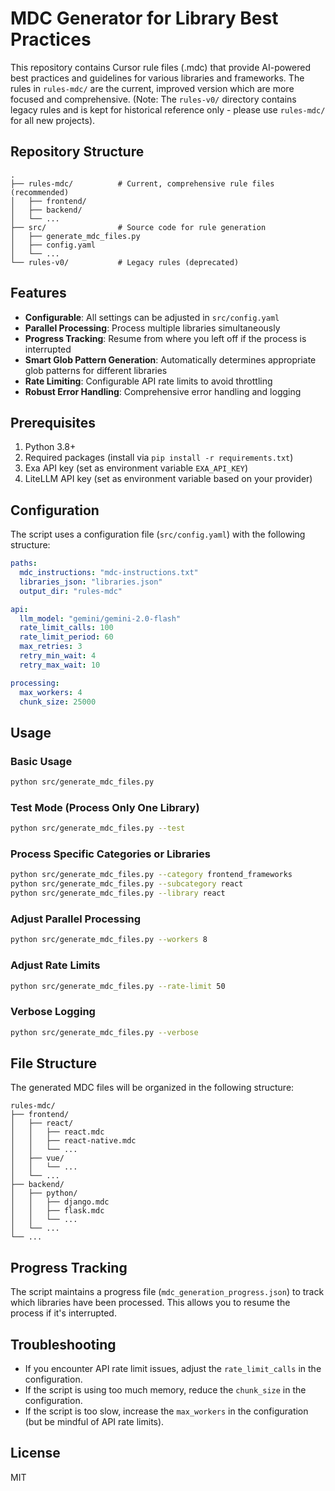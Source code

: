 # MDC Generator for Library Best Practices

This repository contains Cursor rule files (.mdc) that provide AI-powered best practices and guidelines for various libraries and frameworks. The rules in `rules-mdc/` are the current, improved version which are more focused and comprehensive. (Note: The `rules-v0/` directory contains legacy rules and is kept for historical reference only - please use `rules-mdc/` for all new projects).

## Repository Structure

```
.
├── rules-mdc/          # Current, comprehensive rule files (recommended)
│   ├── frontend/
│   ├── backend/
│   └── ...
├── src/                # Source code for rule generation
│   ├── generate_mdc_files.py
│   ├── config.yaml
│   └── ...
└── rules-v0/           # Legacy rules (deprecated)
```

## Features

- **Configurable**: All settings can be adjusted in `src/config.yaml`
- **Parallel Processing**: Process multiple libraries simultaneously
- **Progress Tracking**: Resume from where you left off if the process is interrupted
- **Smart Glob Pattern Generation**: Automatically determines appropriate glob patterns for different libraries
- **Rate Limiting**: Configurable API rate limits to avoid throttling
- **Robust Error Handling**: Comprehensive error handling and logging

## Prerequisites

1. Python 3.8+
2. Required packages (install via `pip install -r requirements.txt`)
3. Exa API key (set as environment variable `EXA_API_KEY`)
4. LiteLLM API key (set as environment variable based on your provider)

## Configuration

The script uses a configuration file (`src/config.yaml`) with the following structure:

```yaml
paths:
  mdc_instructions: "mdc-instructions.txt"
  libraries_json: "libraries.json"
  output_dir: "rules-mdc"

api:
  llm_model: "gemini/gemini-2.0-flash"
  rate_limit_calls: 100
  rate_limit_period: 60
  max_retries: 3
  retry_min_wait: 4
  retry_max_wait: 10

processing:
  max_workers: 4
  chunk_size: 25000
```

## Usage

### Basic Usage

```bash
python src/generate_mdc_files.py
```

### Test Mode (Process Only One Library)

```bash
python src/generate_mdc_files.py --test
```

### Process Specific Categories or Libraries

```bash
python src/generate_mdc_files.py --category frontend_frameworks
python src/generate_mdc_files.py --subcategory react
python src/generate_mdc_files.py --library react
```

### Adjust Parallel Processing

```bash
python src/generate_mdc_files.py --workers 8
```

### Adjust Rate Limits

```bash
python src/generate_mdc_files.py --rate-limit 50
```

### Verbose Logging

```bash
python src/generate_mdc_files.py --verbose
```

## File Structure

The generated MDC files will be organized in the following structure:

```
rules-mdc/
├── frontend/
│   ├── react/
│   │   ├── react.mdc
│   │   ├── react-native.mdc
│   │   └── ...
│   ├── vue/
│   │   └── ...
│   └── ...
├── backend/
│   ├── python/
│   │   ├── django.mdc
│   │   ├── flask.mdc
│   │   └── ...
│   └── ...
└── ...
```

## Progress Tracking

The script maintains a progress file (`mdc_generation_progress.json`) to track which libraries have been processed. This allows you to resume the process if it's interrupted.

## Troubleshooting

- If you encounter API rate limit issues, adjust the `rate_limit_calls` in the configuration.
- If the script is using too much memory, reduce the `chunk_size` in the configuration.
- If the script is too slow, increase the `max_workers` in the configuration (but be mindful of API rate limits).

## License

MIT
